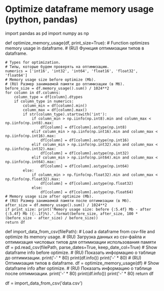 # Optimize dataframe memory usage (python, pandas)

import pandas as pd
import numpy as np

def optimize_memory_usage(df, print_size=True):
    # Function optimizes memory usage in dataframe.
    # (RU) Функция оптимизации типов в dataframe.
    
    # Types for optimization.
    # Типы, которые будем проверять на оптимизацию.
    numerics = ['int16', 'int32', 'int64', 'float16', 'float32', 'float64']
    # Memory usage size before optimize (Mb).
    # (RU) Размер занимаемой памяти до оптимизации (в Мб).
    before_size = df.memory_usage().sum() / 1024**2    
    for column in df.columns:
        column_type = df[column].dtypes
        if column_type in numerics:
            column_min = df[column].min()
            column_max = df[column].max()
            if str(column_type).startswith('int'):
                if column_min > np.iinfo(np.int8).min and column_max < np.iinfo(np.int8).max:
                    df[column] = df[column].astype(np.int8)
                elif column_min > np.iinfo(np.int16).min and column_max < np.iinfo(np.int16).max:
                    df[column] = df[column].astype(np.int16)
                elif column_min > np.iinfo(np.int32).min and column_max < np.iinfo(np.int32).max:
                    df[column] = df[column].astype(np.int32)
                elif column_min > np.iinfo(np.int64).min and column_max < np.iinfo(np.int64).max:
                    df[column] = df[column].astype(np.int64)  
            else:
                if column_min > np.finfo(np.float32).min and column_max < np.finfo(np.float32).max:
                    df[column] = df[column].astype(np.float32)
                else:
                    df[column] = df[column].astype(np.float64)    
    # Memory usage size after optimize (Mb).
    # (RU) Размер занимаемой памяти после оптимизации (в Мб).
    after_size = df.memory_usage().sum() / 1024**2
    if print_size: print('Memory usage size: before {:5.4f} Mb - after {:5.4f} Mb ({:.1f}%).'.format(before_size, after_size, 100 * (before_size - after_size) / before_size))
    return df

def import_data_from_csv(filePath):
    # Load a dataframe from csv-file and optimize its memory usage.
    # (RU) Загрузка данных из csv-файла и оптимизация числовых типов для оптимизации использования памяти
    df = pd.read_csv(filePath, parse_dates=True, keep_date_col=True)
    # Show dataframe info before optimize.
    # (RU) Показать информацию о таблице до оптимизации.
    print('-' * 80)
    print(df.info())
    print('-' * 80)
    # (RU) Оптимизация типов в dataframe.
    df = optimize_memory_usage(df)
    # Show dataframe info after optimize.
    # (RU) Показать информацию о таблице после оптимизации.
    print('-' * 80)
    print(df.info())
    print('-' * 80)
    return df
    
df = import_data_from_csv('data.csv')
